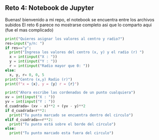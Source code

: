 ## Reto 4: Notebook de Jupyter
Buenas! bienvenido a mi repo, el notebook se encuentra entre los archivos subidos
El reto 6 parece no mostrarse completo asi que lo comparto aqui (fue el mas complicado)
```python
print("Quieres asignar los valores al centro y radio?")
res=input("y/n: ")
if res=="y":
  print("Ingresa los valores del centro (x, y) y el radio (r) ")
  x = int(input("X : "))
  y = int(input("Y : "))
  r = int(input("Radio mayor que 0: "))
else:
  x, y, r= 0, 0, 5
print("Centro (x,y) Radio (r)")
print(f"x = {x}, y = {y} r = {r}")

print("Ahora escribe las cordenadas de un punto cualquiera")
xv = int(input("X : "))
yv = int(input("Y : "))
d_cuadrada= (xv - x)**2 + (yv - y)**2
if d_cuadrada<r**2:
  print("Tu punto marcado se encuentra dentro del circulo")
elif d_cuadrada==r**2:
  print("Tu punto está sobre el borde del círculo")
else:
  print("Tu punto marcado esta fuera del circulo")
```
